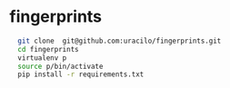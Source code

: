 # fingerprints



```bash
  git clone  git@github.com:uracilo/fingerprints.git
  cd fingerprints
  virtualenv p
  source p/bin/activate
  pip install -r requirements.txt
  
```
